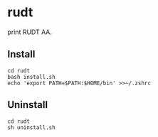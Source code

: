 # rudt

print RUDT AA.


## Install

```
cd rudt
bash install.sh
echo 'export PATH=$PATH:$HOME/bin' >>~/.zshrc
```


## Uninstall

```
cd rudt
sh uninstall.sh
```